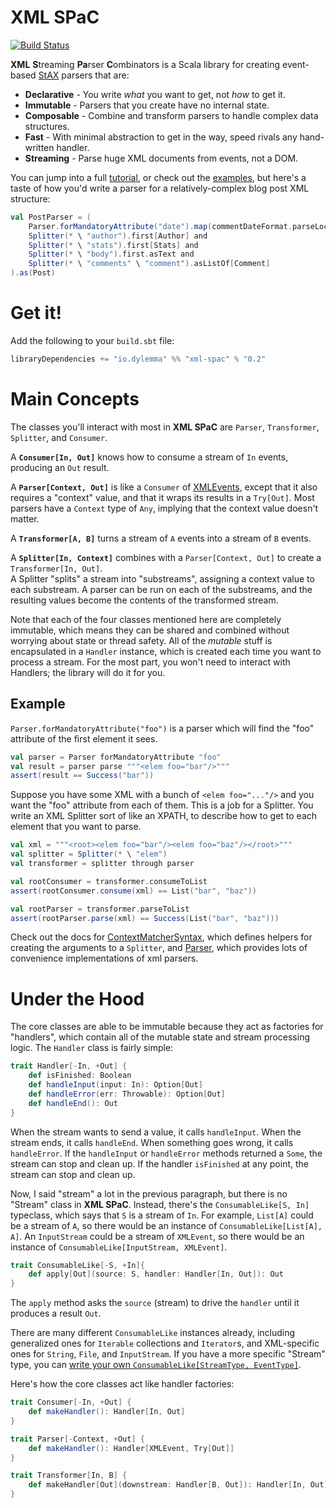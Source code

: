 XML SPaC
========

[![Build Status](https://travis-ci.org/dylemma/xml-spac.svg?branch=master)](https://travis-ci.org/dylemma/xml-spac)

**XML** **S**treaming **Pa**rser **C**ombinators is a Scala library for creating event-based
[StAX](https://docs.oracle.com/javase/8/docs/api/javax/xml/stream/package-summary.html) parsers that are:

 - **Declarative** - You write *what* you want to get, not *how* to get it.
 - **Immutable** - Parsers that you create have no internal state.
 - **Composable** - Combine and transform parsers to handle complex data structures. 
 - **Fast** - With minimal abstraction to get in the way, speed rivals any hand-written handler.
 - **Streaming** - Parse huge XML documents from events, not a DOM.

You can jump into a full [tutorial](blob/master/tutorial.md), or check out the [examples](https://github.com/dylemma/xml-spac/tree/master/examples/src/main/scala/io/dylemma/xml/example),
but here's a taste of how you'd write a parser for a relatively-complex blog post XML structure:

```scala
val PostParser = (
	Parser.forMandatoryAttribute("date").map(commentDateFormat.parseLocalDate) and
	Splitter(* \ "author").first[Author] and
	Splitter(* \ "stats").first[Stats] and
	Splitter(* \ "body").first.asText and
	Splitter(* \ "comments" \ "comment").asListOf[Comment]
).as(Post)
```

# Get it!

Add the following to your `build.sbt` file:

```sbt
libraryDependencies += "io.dylemma" %% "xml-spac" % "0.2"
```

# Main Concepts

The classes you'll interact with most in **XML SPaC** are `Parser`, `Transformer`, `Splitter`, and `Consumer`.  

A **`Consumer[In, Out]`** knows how to consume a stream of `In` events, producing an `Out` result.

A **`Parser[Context, Out]`** is like a `Consumer` of [XMLEvents](https://docs.oracle.com/javase/8/docs/api/javax/xml/stream/events/XMLEvent.html),
except that it also requires a "context" value, and that it wraps its results in a `Try[Out]`.
Most parsers have a `Context` type of `Any`, implying that the context value doesn't matter.

A **`Transformer[A, B]`** turns a stream of `A` events into a stream of `B` events.

A **`Splitter[In, Context]`** combines with a `Parser[Context, Out]` to create a `Transformer[In, Out]`.  
A Splitter "splits" a stream into "substreams", assigning a context value to each substream.
A parser can be run on each of the substreams, and the resulting values become the contents of the transformed stream.

Note that each of the four classes mentioned here are completely immutable, 
which means they can be shared and combined without worrying about state or thread safety.
All of the *mutable* stuff is encapsulated in a `Handler` instance, which is created each time you want to process a stream.
For the most part, you won't need to interact with Handlers; the library will do it for you.

## Example

`Parser.forMandatoryAttribute("foo")` is a parser which will find the "foo" attribute of the first element it sees.

```scala
val parser = Parser forMandatoryAttribute "foo"
val result = parser parse """<elem foo="bar"/>"""
assert(result == Success("bar"))
```

Suppose you have some XML with a bunch of `<elem foo="..."/>` and you want the "foo" attribute from each of them.
This is a job for a Splitter. You write an XML Splitter sort of like an XPATH, to describe how to get to each element that you want to parse.

```scala
val xml = """<root><elem foo="bar"/><elem foo="baz"/></root>"""
val splitter = Splitter(* \ "elem")
val transformer = splitter through parser

val rootConsumer = transformer.consumeToList
assert(rootConsumer.consume(xml) == List("bar", "baz"))

val rootParser = transformer.parseToList
assert(rootParser.parse(xml) == Success(List("bar", "baz")))
```

Check out the docs for [ContextMatcherSyntax](http://static.javadoc.io/io.dylemma/xml-spac_2.11/0.2/index.html#io.dylemma.spac.syntax.ContextMatcherSyntax),
which defines helpers for creating the arguments to a `Splitter`, 
and [Parser](http://static.javadoc.io/io.dylemma/xml-spac_2.11/0.2/index.html#io.dylemma.spac.Parser$),
which provides lots of convenience implementations of xml parsers.

# Under the Hood

The core classes are able to be immutable because they act as factories for "handlers", 
which contain all of the mutable state and stream processing logic.
The `Handler` class is fairly simple: 

```scala
trait Handler[-In, +Out] {
	def isFinished: Boolean
	def handleInput(input: In): Option[Out]
	def handleError(err: Throwable): Option[Out]
	def handleEnd(): Out
}
```

When the stream wants to send a value, it calls `handleInput`. 
When the stream ends, it calls `handleEnd`.
When something goes wrong, it calls `handleError`.
If the `handleInput` or `handleError` methods returned a `Some`, the stream can stop and clean up.
If the handler `isFinished` at any point, the stream can stop and clean up.

Now, I said "stream" a lot in the previous paragraph, but there is no "Stream" class in **XML SPaC**.
Instead, there's the `ConsumableLike[S, In]` typeclass, which says that `S` is a stream of `In`.
For example, `List[A]` could be a stream of `A`, so there would be an instance of `ConsumableLike[List[A], A]`.
An `InputStream` could be a stream of `XMLEvent`, so there would be an instance of `ConsumableLike[InputStream, XMLEvent]`.


```scala
trait ConsumableLike[-S, +In]{
	def apply[Out](source: S, handler: Handler[In, Out]): Out
}
```

The `apply` method asks the `source` (stream) to drive the `handler` until it produces a result `Out`.

There are many different `ConsumableLike` instances already, including generalized ones for `Iterable` collections and
`Iterator`s, and XML-specific ones for `String`, `File`, and `InputStream`. If you have a more specific "Stream" type,
you can [write your own `ConsumableLike[StreamType, EventType]`](https://github.com/dylemma/xml-spac/blob/master/core/src/main/scala/io/dylemma/spac/ConsumableLike.scala).

Here's how the core classes act like handler factories:

```scala
trait Consumer[-In, +Out] {
	def makeHandler(): Handler[In, Out]
}

trait Parser[-Context, +Out] {
	def makeHandler(): Handler[XMLEvent, Try[Out]] 
}

trait Transformer[In, B] {
	def makeHandler[Out](downstream: Handler[B, Out]): Handler[In, Out]
}

```
